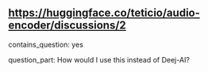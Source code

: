 ## https://huggingface.co/teticio/audio-encoder/discussions/2

contains_question: yes

question_part: How would I use this instead of Deej-AI?

